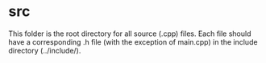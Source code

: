 # src
This folder is the root directory for all source (.cpp) files. Each file should have a corresponding .h file (with the exception of main.cpp) in the include directory (../include/).
